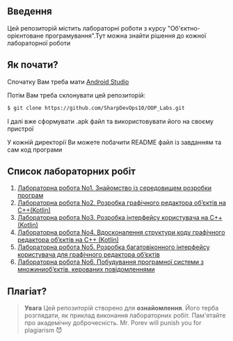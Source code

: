 ## Введення
Цей репозиторій містить лабораторні роботи з курсу "Об'єктно-орієнтоване програмування".Тут можна знайти рішення до кожної лабораторної роботи

## Як почати?

Спочатку Вам треба мати [Android Studio](https://developer.android.com/studio)

Потім Вам треба склонувати цей репозиторій:
```bash
$ git clone https://github.com/SharpDevOps10/OOP_Labs.git
```

І далі вже сформувати .apk файл та використовувати його на своєму пристрої

У кожній директорії Ви можете побачити README файл із завданням та сам код програми

## Список лабораторних робіт

1. [Лабораторна робота No1. Знайомство із середовищем розробки програм](https://github.com/SharpDevOps10/OOP_Labs/tree/main/Lab1)
2. [Лабораторна робота No2. Розробка графічного редактора об’єктів на C++(Kotlin)](https://github.com/SharpDevOps10/OOP_Labs/tree/main/Lab2)
3. [Лабораторна робота No3. Розробка інтерфейсу користувача на C++(Kotlin)](https://github.com/SharpDevOps10/OOP_Labs/tree/main/Lab3)
4. [Лабораторна робота No4. Вдосконалення структури коду графічного редактора об’єктів на C++ (Kotlin)](https://github.com/SharpDevOps10/OOP_Labs/tree/main/Lab4)
5. [Лабораторна робота No5. Розробка багатовіконного інтерфейсу користувача для графічного редактора об’єктів](https://github.com/SharpDevOps10/OOP_Labs/tree/main/Lab5)
6. [Лабораторна робота No6. Побудування програмної системи з множиниоб’єктів, керованих повідомленнями](https://github.com/SharpDevOps10/OOP_Labs/tree/main/Lab6)

## Плагіат?

> **Увага** Цей репозиторій створено для **ознайомлення**. Його терба розглядати, як приклад виконання лабораторних робіт. Пам'ятайте про академічну доброчесність. Mr. Porev will punish you for plagiarism 😈
